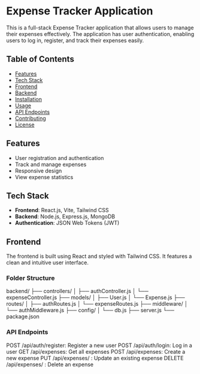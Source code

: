 # Expense Tracker Application

This is a full-stack Expense Tracker application that allows users to manage their expenses effectively. The application has user authentication,
enabling users to log in, register, and track their expenses easily.

## Table of Contents
- [Features](#features)
- [Tech Stack](#tech-stack)
- [Frontend](#frontend)
- [Backend](#backend)
- [Installation](#installation)
- [Usage](#usage)
- [API Endpoints](#api-endpoints)
- [Contributing](#contributing)
- [License](#license)

## Features
- User registration and authentication
- Track and manage expenses
- Responsive design
- View expense statistics

## Tech Stack
- **Frontend**: React.js, Vite, Tailwind CSS
- **Backend**: Node.js, Express.js, MongoDB
- **Authentication**: JSON Web Tokens (JWT)

## Frontend
The frontend is built using React and styled with Tailwind CSS. It features a clean and intuitive user interface.

### Folder Structure
backend/
├── controllers/
│   ├── authController.js
│   └── expenseController.js
├── models/
│   ├── User.js
│   └── Expense.js
├── routes/
│   ├── authRoutes.js
│   └── expenseRoutes.js
├── middleware/
│   └── authMiddleware.js
├── config/
│   └── db.js
├── server.js
└── package.json

### API Endpoints
POST /api/auth/register: Register a new user
POST /api/auth/login: Log in a user
GET /api/expenses: Get all expenses
POST /api/expenses: Create a new expense
PUT /api/expenses/
: Update an existing expense
DELETE /api/expenses/
: Delete an expense
